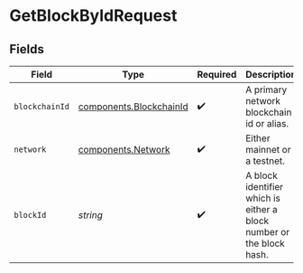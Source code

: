 # GetBlockByIdRequest


## Fields

| Field                                                                | Type                                                                 | Required                                                             | Description                                                          | Example                                                              |
| -------------------------------------------------------------------- | -------------------------------------------------------------------- | -------------------------------------------------------------------- | -------------------------------------------------------------------- | -------------------------------------------------------------------- |
| `blockchainId`                                                       | [components.BlockchainId](../../models/components/blockchainid.md)   | :heavy_check_mark:                                                   | A primary network blockchain id or alias.                            | p-chain                                                              |
| `network`                                                            | [components.Network](../../models/components/network.md)             | :heavy_check_mark:                                                   | Either mainnet or a testnet.                                         | mainnet                                                              |
| `blockId`                                                            | *string*                                                             | :heavy_check_mark:                                                   | A block identifier which is either a block number or the block hash. | 5615di9ytxujackzaXNrVuWQy5y8Yrt8chPCscMr5Ku9YxJ1S                    |